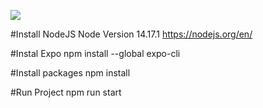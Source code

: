 ![](https://github.com/rafaelfrancodev/reactjs-test/react-test.gif)

#Install NodeJS Node Version 14.17.1
https://nodejs.org/en/

#Instal Expo
npm install --global expo-cli

#Install packages
npm install

#Run Project
npm run start
